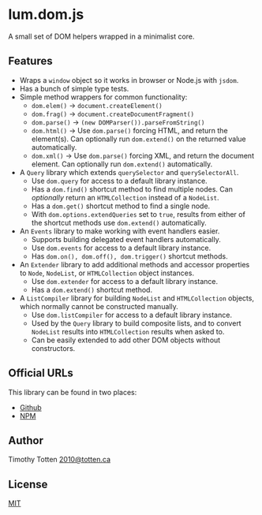 # lum.dom.js

A small set of DOM helpers wrapped in a minimalist core.

## Features

- Wraps a `window` object so it works in browser or Node.js with `jsdom`.
- Has a bunch of simple type tests.
- Simple method wrappers for common functionality:
  - `dom.elem()` → `document.createElement()`
  - `dom.frag()` → `document.createDocumentFragment()`
  - `dom.parse()` → `(new DOMParser()).parseFromString()`
  - `dom.html()` → Use `dom.parse()` forcing HTML, and return the element(s).
    Can optionally run `dom.extend()` on the returned value automatically.
  - `dom.xml()` → Use `dom.parse()` forcing XML, and return the document 
    element. Can optionally run `dom.extend()` automatically.
- A `Query` library which extends `querySelector` and `querySelectorAll`.
  - Use `dom.query` for access to a default library instance.
  - Has a `dom.find()` shortcut method to find multiple nodes.
    Can *optionally* return an `HTMLCollection` instead of a `NodeList`.
  - Has a `dom.get()` shortcut method to find a single node.
  - With `dom.options.extendQueries` set to `true`, results from
    either of the shortcut methods use `dom.extend()` automatically.
- An `Events` library to make working with event handlers easier.
  - Supports building delegated event handlers automatically.
  - Use `dom.events` for access to a default library instance.
  - Has `dom.on(), dom.off(), dom.trigger()` shortcut methods.
- An `Extender` library to add additional methods and accessor properties 
  to `Node`, `NodeList`, or `HTMLCollection` object instances.
  - Use `dom.extender` for access to a default library instance.
  - Has a `dom.extend()` shortcut method.
- A `ListCompiler` library for building `NodeList` and `HTMLCollection`
  objects, which normally cannot be constructed manually.
  - Use `dom.listCompiler` for access to a default library instance.
  - Used by the `Query` library to build composite lists, and to
    convert `NodeList` results into `HTMLCollection` results when asked to.
  - Can be easily extended to add other DOM objects without constructors. 

## Official URLs

This library can be found in two places:

 * [Github](https://github.com/supernovus/lum.dom.js)
 * [NPM](https://www.npmjs.com/package/@lumjs/dom)

## Author

Timothy Totten <2010@totten.ca>

## License

[MIT](https://spdx.org/licenses/MIT.html)
